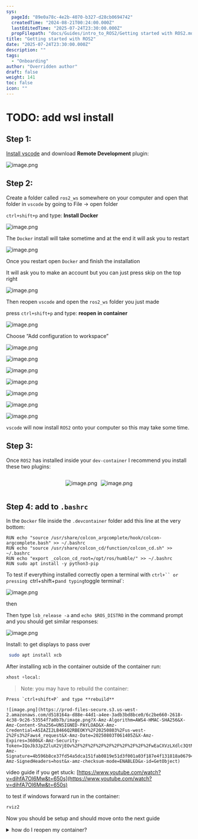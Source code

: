```yaml
---
sys:
  pageId: "89e0a78c-4e2b-4070-b327-d28cb0694742"
  createdTime: "2024-08-21T00:24:00.000Z"
  lastEditedTime: "2025-07-24T23:30:00.000Z"
  propFilepath: "docs/Guides/intro_to_ROS2/Getting started with ROS2.md"
title: "Getting started with ROS2"
date: "2025-07-24T23:30:00.000Z"
description: ""
tags:
  - "Onboarding"
author: "Overridden author"
draft: false
weight: 141
toc: false
icon: ""
---
```


# TODO: add wsl install

## Step 1:

[Install vscode](https://code.visualstudio.com/download) and download **Remote Development** plugin:

![image.png](https://prod-files-secure.s3.us-west-2.amazonaws.com/d518164a-d88e-44d1-a4ee-3adb3bd8bce0/efb52993-1881-4a40-b95e-6f020334f022/image.png?X-Amz-Algorithm=AWS4-HMAC-SHA256&X-Amz-Content-Sha256=UNSIGNED-PAYLOAD&X-Amz-Credential=ASIAZI2LB466TEVMEOB3%2F20250803%2Fus-west-2%2Fs3%2Faws4_request&X-Amz-Date=20250803T061345Z&X-Amz-Expires=3600&X-Amz-Security-Token=IQoJb3JpZ2luX2VjEOv%2F%2F%2F%2F%2F%2F%2F%2F%2F%2FwEaCXVzLXdlc3QtMiJGMEQCIDZBBJS3NeJl1F2xek1PVGnZOzgGixQp%2BNa0rbg8Ho1NAiBuJ8%2FxHyB4P3hLOng4YoAJsNEIcAuXQRadSlaE514jRSr%2FAwgkEAAaDDYzNzQyMzE4MzgwNSIM%2Fni7I8I2U8rGHhbqKtwDz7N8B5vHTQhG5AyKKxNCM2PwMLT25BR2ih%2FoJOgm6WPHRCDYOmnDiuF5Zfv%2BvVIwFi%2FbPtwhBYl%2F%2F1rPR%2F3VR5Zsvd4wOswcPXPbcm1LJF4TZA9WcbmIqBS7sQ%2Bf%2BMKLl1ALhPMvMQF8ZAHTtRKyKly8EyKoapm%2FmCuKPonOUpmSGxQ0KoBJjr01XKbhXou8HjqT13bzWr%2B4lvvHIII4Zr2bLD3gHXXa1cejLtgctgLJX%2FCNJeUdjaem44XQE9i0ABIWvpNyW%2BrqBoR%2BBvFlQ0S0xaFpYJhjYwRabLxGQ94wJgz%2FisRJ2SdDRQtJHr60CPmo2byuwbO0TTEISm4NAkolZxTMiCcIXl9gFakBSDf7nqjwI7t1VwAaXODWNmecTlsMFJ%2FlDg7jKfVdw9uv0ufUDx%2BkkXikr8XB%2BR2%2BRiBRzd3sLMkaUZIPWJwMcqD3Xi5QUR9ZahIS1My6LbEpm13nBZRi703PZB%2BjeONUrp1YjuO42djUx6L5bDsqqVryHIq15XtqZ98HISCU3gYmpWSe7a2fiUJ8dVWtGu0u5bZjKp2kr0R2Xn%2BvMOqkxegy1MypTLHKBZBHCvJGNS8CqUjmyxVFq0wdUtDt2WOb%2FRBzhoEGSaZPUqJQOYwwp6O7xAY6pgHkmf26EOLrV3gzAK7jw0vgp9WrlfL5X1bAP338o2xLEJXbdpjrPhZ0cIR5AmLyhiYMp014xMi1P%2FMz4e9I6er7sFSLAUMN8Jt9OeyuTvqcSOpgfQ4uWQ4SLTMmtwlAhvpG0j9lXNrreHWO1%2B9CMrjfvY0rjtAgiaATHZ5jdVjVc8Z3qRhbozLHzKCC%2FyYsBVZlp7Pvk%2BNWhWPRcjC%2F%2BO7kZ41vIzEa&X-Amz-Signature=af26f2248bcd75adffd0bece7a43591e38586342cca715244593a8dd9cdd2c83&X-Amz-SignedHeaders=host&x-amz-checksum-mode=ENABLED&x-id=GetObject)

## Step 2:

Create a folder called `ros2_ws` somewhere on your computer and open that folder in `vscode` by going to File → open folder 

`ctrl+shift+p` and type: **Install Docker**

![image.png](https://prod-files-secure.s3.us-west-2.amazonaws.com/d518164a-d88e-44d1-a4ee-3adb3bd8bce0/2269dc0e-1cd5-47ff-bceb-c04ad9b2eab0/image.png?X-Amz-Algorithm=AWS4-HMAC-SHA256&X-Amz-Content-Sha256=UNSIGNED-PAYLOAD&X-Amz-Credential=ASIAZI2LB466TEVMEOB3%2F20250803%2Fus-west-2%2Fs3%2Faws4_request&X-Amz-Date=20250803T061345Z&X-Amz-Expires=3600&X-Amz-Security-Token=IQoJb3JpZ2luX2VjEOv%2F%2F%2F%2F%2F%2F%2F%2F%2F%2FwEaCXVzLXdlc3QtMiJGMEQCIDZBBJS3NeJl1F2xek1PVGnZOzgGixQp%2BNa0rbg8Ho1NAiBuJ8%2FxHyB4P3hLOng4YoAJsNEIcAuXQRadSlaE514jRSr%2FAwgkEAAaDDYzNzQyMzE4MzgwNSIM%2Fni7I8I2U8rGHhbqKtwDz7N8B5vHTQhG5AyKKxNCM2PwMLT25BR2ih%2FoJOgm6WPHRCDYOmnDiuF5Zfv%2BvVIwFi%2FbPtwhBYl%2F%2F1rPR%2F3VR5Zsvd4wOswcPXPbcm1LJF4TZA9WcbmIqBS7sQ%2Bf%2BMKLl1ALhPMvMQF8ZAHTtRKyKly8EyKoapm%2FmCuKPonOUpmSGxQ0KoBJjr01XKbhXou8HjqT13bzWr%2B4lvvHIII4Zr2bLD3gHXXa1cejLtgctgLJX%2FCNJeUdjaem44XQE9i0ABIWvpNyW%2BrqBoR%2BBvFlQ0S0xaFpYJhjYwRabLxGQ94wJgz%2FisRJ2SdDRQtJHr60CPmo2byuwbO0TTEISm4NAkolZxTMiCcIXl9gFakBSDf7nqjwI7t1VwAaXODWNmecTlsMFJ%2FlDg7jKfVdw9uv0ufUDx%2BkkXikr8XB%2BR2%2BRiBRzd3sLMkaUZIPWJwMcqD3Xi5QUR9ZahIS1My6LbEpm13nBZRi703PZB%2BjeONUrp1YjuO42djUx6L5bDsqqVryHIq15XtqZ98HISCU3gYmpWSe7a2fiUJ8dVWtGu0u5bZjKp2kr0R2Xn%2BvMOqkxegy1MypTLHKBZBHCvJGNS8CqUjmyxVFq0wdUtDt2WOb%2FRBzhoEGSaZPUqJQOYwwp6O7xAY6pgHkmf26EOLrV3gzAK7jw0vgp9WrlfL5X1bAP338o2xLEJXbdpjrPhZ0cIR5AmLyhiYMp014xMi1P%2FMz4e9I6er7sFSLAUMN8Jt9OeyuTvqcSOpgfQ4uWQ4SLTMmtwlAhvpG0j9lXNrreHWO1%2B9CMrjfvY0rjtAgiaATHZ5jdVjVc8Z3qRhbozLHzKCC%2FyYsBVZlp7Pvk%2BNWhWPRcjC%2F%2BO7kZ41vIzEa&X-Amz-Signature=8f81345c1cc7e7b6e6755b4bb5e18d8d0501aed6eb470431cfd16168929ab39d&X-Amz-SignedHeaders=host&x-amz-checksum-mode=ENABLED&x-id=GetObject)

The `Docker` install will take sometime and at the end it will ask you to restart

![image.png](https://prod-files-secure.s3.us-west-2.amazonaws.com/d518164a-d88e-44d1-a4ee-3adb3bd8bce0/ed233f78-be33-4b1f-b89c-9c346c0e961e/image.png?X-Amz-Algorithm=AWS4-HMAC-SHA256&X-Amz-Content-Sha256=UNSIGNED-PAYLOAD&X-Amz-Credential=ASIAZI2LB466TEVMEOB3%2F20250803%2Fus-west-2%2Fs3%2Faws4_request&X-Amz-Date=20250803T061345Z&X-Amz-Expires=3600&X-Amz-Security-Token=IQoJb3JpZ2luX2VjEOv%2F%2F%2F%2F%2F%2F%2F%2F%2F%2FwEaCXVzLXdlc3QtMiJGMEQCIDZBBJS3NeJl1F2xek1PVGnZOzgGixQp%2BNa0rbg8Ho1NAiBuJ8%2FxHyB4P3hLOng4YoAJsNEIcAuXQRadSlaE514jRSr%2FAwgkEAAaDDYzNzQyMzE4MzgwNSIM%2Fni7I8I2U8rGHhbqKtwDz7N8B5vHTQhG5AyKKxNCM2PwMLT25BR2ih%2FoJOgm6WPHRCDYOmnDiuF5Zfv%2BvVIwFi%2FbPtwhBYl%2F%2F1rPR%2F3VR5Zsvd4wOswcPXPbcm1LJF4TZA9WcbmIqBS7sQ%2Bf%2BMKLl1ALhPMvMQF8ZAHTtRKyKly8EyKoapm%2FmCuKPonOUpmSGxQ0KoBJjr01XKbhXou8HjqT13bzWr%2B4lvvHIII4Zr2bLD3gHXXa1cejLtgctgLJX%2FCNJeUdjaem44XQE9i0ABIWvpNyW%2BrqBoR%2BBvFlQ0S0xaFpYJhjYwRabLxGQ94wJgz%2FisRJ2SdDRQtJHr60CPmo2byuwbO0TTEISm4NAkolZxTMiCcIXl9gFakBSDf7nqjwI7t1VwAaXODWNmecTlsMFJ%2FlDg7jKfVdw9uv0ufUDx%2BkkXikr8XB%2BR2%2BRiBRzd3sLMkaUZIPWJwMcqD3Xi5QUR9ZahIS1My6LbEpm13nBZRi703PZB%2BjeONUrp1YjuO42djUx6L5bDsqqVryHIq15XtqZ98HISCU3gYmpWSe7a2fiUJ8dVWtGu0u5bZjKp2kr0R2Xn%2BvMOqkxegy1MypTLHKBZBHCvJGNS8CqUjmyxVFq0wdUtDt2WOb%2FRBzhoEGSaZPUqJQOYwwp6O7xAY6pgHkmf26EOLrV3gzAK7jw0vgp9WrlfL5X1bAP338o2xLEJXbdpjrPhZ0cIR5AmLyhiYMp014xMi1P%2FMz4e9I6er7sFSLAUMN8Jt9OeyuTvqcSOpgfQ4uWQ4SLTMmtwlAhvpG0j9lXNrreHWO1%2B9CMrjfvY0rjtAgiaATHZ5jdVjVc8Z3qRhbozLHzKCC%2FyYsBVZlp7Pvk%2BNWhWPRcjC%2F%2BO7kZ41vIzEa&X-Amz-Signature=f5042b7d1586e647cb15f3c7f08471fd68e43e7dd37466e742d4c7dcecff1988&X-Amz-SignedHeaders=host&x-amz-checksum-mode=ENABLED&x-id=GetObject)

Once you restart open `Docker` and finish the installation

It will ask you to make an account but you can just press skip on the top right

![image.png](https://prod-files-secure.s3.us-west-2.amazonaws.com/d518164a-d88e-44d1-a4ee-3adb3bd8bce0/21010ad9-1659-4fd9-9f59-9932a09b2a3d/image.png?X-Amz-Algorithm=AWS4-HMAC-SHA256&X-Amz-Content-Sha256=UNSIGNED-PAYLOAD&X-Amz-Credential=ASIAZI2LB466TEVMEOB3%2F20250803%2Fus-west-2%2Fs3%2Faws4_request&X-Amz-Date=20250803T061345Z&X-Amz-Expires=3600&X-Amz-Security-Token=IQoJb3JpZ2luX2VjEOv%2F%2F%2F%2F%2F%2F%2F%2F%2F%2FwEaCXVzLXdlc3QtMiJGMEQCIDZBBJS3NeJl1F2xek1PVGnZOzgGixQp%2BNa0rbg8Ho1NAiBuJ8%2FxHyB4P3hLOng4YoAJsNEIcAuXQRadSlaE514jRSr%2FAwgkEAAaDDYzNzQyMzE4MzgwNSIM%2Fni7I8I2U8rGHhbqKtwDz7N8B5vHTQhG5AyKKxNCM2PwMLT25BR2ih%2FoJOgm6WPHRCDYOmnDiuF5Zfv%2BvVIwFi%2FbPtwhBYl%2F%2F1rPR%2F3VR5Zsvd4wOswcPXPbcm1LJF4TZA9WcbmIqBS7sQ%2Bf%2BMKLl1ALhPMvMQF8ZAHTtRKyKly8EyKoapm%2FmCuKPonOUpmSGxQ0KoBJjr01XKbhXou8HjqT13bzWr%2B4lvvHIII4Zr2bLD3gHXXa1cejLtgctgLJX%2FCNJeUdjaem44XQE9i0ABIWvpNyW%2BrqBoR%2BBvFlQ0S0xaFpYJhjYwRabLxGQ94wJgz%2FisRJ2SdDRQtJHr60CPmo2byuwbO0TTEISm4NAkolZxTMiCcIXl9gFakBSDf7nqjwI7t1VwAaXODWNmecTlsMFJ%2FlDg7jKfVdw9uv0ufUDx%2BkkXikr8XB%2BR2%2BRiBRzd3sLMkaUZIPWJwMcqD3Xi5QUR9ZahIS1My6LbEpm13nBZRi703PZB%2BjeONUrp1YjuO42djUx6L5bDsqqVryHIq15XtqZ98HISCU3gYmpWSe7a2fiUJ8dVWtGu0u5bZjKp2kr0R2Xn%2BvMOqkxegy1MypTLHKBZBHCvJGNS8CqUjmyxVFq0wdUtDt2WOb%2FRBzhoEGSaZPUqJQOYwwp6O7xAY6pgHkmf26EOLrV3gzAK7jw0vgp9WrlfL5X1bAP338o2xLEJXbdpjrPhZ0cIR5AmLyhiYMp014xMi1P%2FMz4e9I6er7sFSLAUMN8Jt9OeyuTvqcSOpgfQ4uWQ4SLTMmtwlAhvpG0j9lXNrreHWO1%2B9CMrjfvY0rjtAgiaATHZ5jdVjVc8Z3qRhbozLHzKCC%2FyYsBVZlp7Pvk%2BNWhWPRcjC%2F%2BO7kZ41vIzEa&X-Amz-Signature=e245948ed73db843350ab4ab1a2701d205e6671947081f4c21ddc0b5c3f6426c&X-Amz-SignedHeaders=host&x-amz-checksum-mode=ENABLED&x-id=GetObject)

Then reopen `vscode` and open the `ros2_ws` folder you just made

press `ctrl+shift+p` and type: **reopen in container**

![image.png](https://prod-files-secure.s3.us-west-2.amazonaws.com/d518164a-d88e-44d1-a4ee-3adb3bd8bce0/4e93b8c2-41ad-488c-8095-c74205196118/image.png?X-Amz-Algorithm=AWS4-HMAC-SHA256&X-Amz-Content-Sha256=UNSIGNED-PAYLOAD&X-Amz-Credential=ASIAZI2LB466TEVMEOB3%2F20250803%2Fus-west-2%2Fs3%2Faws4_request&X-Amz-Date=20250803T061345Z&X-Amz-Expires=3600&X-Amz-Security-Token=IQoJb3JpZ2luX2VjEOv%2F%2F%2F%2F%2F%2F%2F%2F%2F%2FwEaCXVzLXdlc3QtMiJGMEQCIDZBBJS3NeJl1F2xek1PVGnZOzgGixQp%2BNa0rbg8Ho1NAiBuJ8%2FxHyB4P3hLOng4YoAJsNEIcAuXQRadSlaE514jRSr%2FAwgkEAAaDDYzNzQyMzE4MzgwNSIM%2Fni7I8I2U8rGHhbqKtwDz7N8B5vHTQhG5AyKKxNCM2PwMLT25BR2ih%2FoJOgm6WPHRCDYOmnDiuF5Zfv%2BvVIwFi%2FbPtwhBYl%2F%2F1rPR%2F3VR5Zsvd4wOswcPXPbcm1LJF4TZA9WcbmIqBS7sQ%2Bf%2BMKLl1ALhPMvMQF8ZAHTtRKyKly8EyKoapm%2FmCuKPonOUpmSGxQ0KoBJjr01XKbhXou8HjqT13bzWr%2B4lvvHIII4Zr2bLD3gHXXa1cejLtgctgLJX%2FCNJeUdjaem44XQE9i0ABIWvpNyW%2BrqBoR%2BBvFlQ0S0xaFpYJhjYwRabLxGQ94wJgz%2FisRJ2SdDRQtJHr60CPmo2byuwbO0TTEISm4NAkolZxTMiCcIXl9gFakBSDf7nqjwI7t1VwAaXODWNmecTlsMFJ%2FlDg7jKfVdw9uv0ufUDx%2BkkXikr8XB%2BR2%2BRiBRzd3sLMkaUZIPWJwMcqD3Xi5QUR9ZahIS1My6LbEpm13nBZRi703PZB%2BjeONUrp1YjuO42djUx6L5bDsqqVryHIq15XtqZ98HISCU3gYmpWSe7a2fiUJ8dVWtGu0u5bZjKp2kr0R2Xn%2BvMOqkxegy1MypTLHKBZBHCvJGNS8CqUjmyxVFq0wdUtDt2WOb%2FRBzhoEGSaZPUqJQOYwwp6O7xAY6pgHkmf26EOLrV3gzAK7jw0vgp9WrlfL5X1bAP338o2xLEJXbdpjrPhZ0cIR5AmLyhiYMp014xMi1P%2FMz4e9I6er7sFSLAUMN8Jt9OeyuTvqcSOpgfQ4uWQ4SLTMmtwlAhvpG0j9lXNrreHWO1%2B9CMrjfvY0rjtAgiaATHZ5jdVjVc8Z3qRhbozLHzKCC%2FyYsBVZlp7Pvk%2BNWhWPRcjC%2F%2BO7kZ41vIzEa&X-Amz-Signature=51a1e4859055b85e282c6cff3feccbaba4c22eaae7236796e9be8e3f21d68f70&X-Amz-SignedHeaders=host&x-amz-checksum-mode=ENABLED&x-id=GetObject)

Choose “Add configuration to workspace”

![image.png](https://prod-files-secure.s3.us-west-2.amazonaws.com/d518164a-d88e-44d1-a4ee-3adb3bd8bce0/9560b282-5060-4989-ba37-97e7b2c22476/image.png?X-Amz-Algorithm=AWS4-HMAC-SHA256&X-Amz-Content-Sha256=UNSIGNED-PAYLOAD&X-Amz-Credential=ASIAZI2LB466TEVMEOB3%2F20250803%2Fus-west-2%2Fs3%2Faws4_request&X-Amz-Date=20250803T061345Z&X-Amz-Expires=3600&X-Amz-Security-Token=IQoJb3JpZ2luX2VjEOv%2F%2F%2F%2F%2F%2F%2F%2F%2F%2FwEaCXVzLXdlc3QtMiJGMEQCIDZBBJS3NeJl1F2xek1PVGnZOzgGixQp%2BNa0rbg8Ho1NAiBuJ8%2FxHyB4P3hLOng4YoAJsNEIcAuXQRadSlaE514jRSr%2FAwgkEAAaDDYzNzQyMzE4MzgwNSIM%2Fni7I8I2U8rGHhbqKtwDz7N8B5vHTQhG5AyKKxNCM2PwMLT25BR2ih%2FoJOgm6WPHRCDYOmnDiuF5Zfv%2BvVIwFi%2FbPtwhBYl%2F%2F1rPR%2F3VR5Zsvd4wOswcPXPbcm1LJF4TZA9WcbmIqBS7sQ%2Bf%2BMKLl1ALhPMvMQF8ZAHTtRKyKly8EyKoapm%2FmCuKPonOUpmSGxQ0KoBJjr01XKbhXou8HjqT13bzWr%2B4lvvHIII4Zr2bLD3gHXXa1cejLtgctgLJX%2FCNJeUdjaem44XQE9i0ABIWvpNyW%2BrqBoR%2BBvFlQ0S0xaFpYJhjYwRabLxGQ94wJgz%2FisRJ2SdDRQtJHr60CPmo2byuwbO0TTEISm4NAkolZxTMiCcIXl9gFakBSDf7nqjwI7t1VwAaXODWNmecTlsMFJ%2FlDg7jKfVdw9uv0ufUDx%2BkkXikr8XB%2BR2%2BRiBRzd3sLMkaUZIPWJwMcqD3Xi5QUR9ZahIS1My6LbEpm13nBZRi703PZB%2BjeONUrp1YjuO42djUx6L5bDsqqVryHIq15XtqZ98HISCU3gYmpWSe7a2fiUJ8dVWtGu0u5bZjKp2kr0R2Xn%2BvMOqkxegy1MypTLHKBZBHCvJGNS8CqUjmyxVFq0wdUtDt2WOb%2FRBzhoEGSaZPUqJQOYwwp6O7xAY6pgHkmf26EOLrV3gzAK7jw0vgp9WrlfL5X1bAP338o2xLEJXbdpjrPhZ0cIR5AmLyhiYMp014xMi1P%2FMz4e9I6er7sFSLAUMN8Jt9OeyuTvqcSOpgfQ4uWQ4SLTMmtwlAhvpG0j9lXNrreHWO1%2B9CMrjfvY0rjtAgiaATHZ5jdVjVc8Z3qRhbozLHzKCC%2FyYsBVZlp7Pvk%2BNWhWPRcjC%2F%2BO7kZ41vIzEa&X-Amz-Signature=0087d0103e2971eb503a332c59ecb587c07167a497441068e5b81e2846cc988c&X-Amz-SignedHeaders=host&x-amz-checksum-mode=ENABLED&x-id=GetObject)

![image.png](https://prod-files-secure.s3.us-west-2.amazonaws.com/d518164a-d88e-44d1-a4ee-3adb3bd8bce0/2ee63f81-886b-48e8-a553-dc6e5eac99e4/image.png?X-Amz-Algorithm=AWS4-HMAC-SHA256&X-Amz-Content-Sha256=UNSIGNED-PAYLOAD&X-Amz-Credential=ASIAZI2LB466TEVMEOB3%2F20250803%2Fus-west-2%2Fs3%2Faws4_request&X-Amz-Date=20250803T061345Z&X-Amz-Expires=3600&X-Amz-Security-Token=IQoJb3JpZ2luX2VjEOv%2F%2F%2F%2F%2F%2F%2F%2F%2F%2FwEaCXVzLXdlc3QtMiJGMEQCIDZBBJS3NeJl1F2xek1PVGnZOzgGixQp%2BNa0rbg8Ho1NAiBuJ8%2FxHyB4P3hLOng4YoAJsNEIcAuXQRadSlaE514jRSr%2FAwgkEAAaDDYzNzQyMzE4MzgwNSIM%2Fni7I8I2U8rGHhbqKtwDz7N8B5vHTQhG5AyKKxNCM2PwMLT25BR2ih%2FoJOgm6WPHRCDYOmnDiuF5Zfv%2BvVIwFi%2FbPtwhBYl%2F%2F1rPR%2F3VR5Zsvd4wOswcPXPbcm1LJF4TZA9WcbmIqBS7sQ%2Bf%2BMKLl1ALhPMvMQF8ZAHTtRKyKly8EyKoapm%2FmCuKPonOUpmSGxQ0KoBJjr01XKbhXou8HjqT13bzWr%2B4lvvHIII4Zr2bLD3gHXXa1cejLtgctgLJX%2FCNJeUdjaem44XQE9i0ABIWvpNyW%2BrqBoR%2BBvFlQ0S0xaFpYJhjYwRabLxGQ94wJgz%2FisRJ2SdDRQtJHr60CPmo2byuwbO0TTEISm4NAkolZxTMiCcIXl9gFakBSDf7nqjwI7t1VwAaXODWNmecTlsMFJ%2FlDg7jKfVdw9uv0ufUDx%2BkkXikr8XB%2BR2%2BRiBRzd3sLMkaUZIPWJwMcqD3Xi5QUR9ZahIS1My6LbEpm13nBZRi703PZB%2BjeONUrp1YjuO42djUx6L5bDsqqVryHIq15XtqZ98HISCU3gYmpWSe7a2fiUJ8dVWtGu0u5bZjKp2kr0R2Xn%2BvMOqkxegy1MypTLHKBZBHCvJGNS8CqUjmyxVFq0wdUtDt2WOb%2FRBzhoEGSaZPUqJQOYwwp6O7xAY6pgHkmf26EOLrV3gzAK7jw0vgp9WrlfL5X1bAP338o2xLEJXbdpjrPhZ0cIR5AmLyhiYMp014xMi1P%2FMz4e9I6er7sFSLAUMN8Jt9OeyuTvqcSOpgfQ4uWQ4SLTMmtwlAhvpG0j9lXNrreHWO1%2B9CMrjfvY0rjtAgiaATHZ5jdVjVc8Z3qRhbozLHzKCC%2FyYsBVZlp7Pvk%2BNWhWPRcjC%2F%2BO7kZ41vIzEa&X-Amz-Signature=131d3f0b17ab33ed2542ede125b1121b342990f7b5768a4498cbcde3b63c5b59&X-Amz-SignedHeaders=host&x-amz-checksum-mode=ENABLED&x-id=GetObject)

![image.png](https://prod-files-secure.s3.us-west-2.amazonaws.com/d518164a-d88e-44d1-a4ee-3adb3bd8bce0/e0fd626c-c8b6-4b2c-95d1-fa4c26514504/image.png?X-Amz-Algorithm=AWS4-HMAC-SHA256&X-Amz-Content-Sha256=UNSIGNED-PAYLOAD&X-Amz-Credential=ASIAZI2LB466TEVMEOB3%2F20250803%2Fus-west-2%2Fs3%2Faws4_request&X-Amz-Date=20250803T061345Z&X-Amz-Expires=3600&X-Amz-Security-Token=IQoJb3JpZ2luX2VjEOv%2F%2F%2F%2F%2F%2F%2F%2F%2F%2FwEaCXVzLXdlc3QtMiJGMEQCIDZBBJS3NeJl1F2xek1PVGnZOzgGixQp%2BNa0rbg8Ho1NAiBuJ8%2FxHyB4P3hLOng4YoAJsNEIcAuXQRadSlaE514jRSr%2FAwgkEAAaDDYzNzQyMzE4MzgwNSIM%2Fni7I8I2U8rGHhbqKtwDz7N8B5vHTQhG5AyKKxNCM2PwMLT25BR2ih%2FoJOgm6WPHRCDYOmnDiuF5Zfv%2BvVIwFi%2FbPtwhBYl%2F%2F1rPR%2F3VR5Zsvd4wOswcPXPbcm1LJF4TZA9WcbmIqBS7sQ%2Bf%2BMKLl1ALhPMvMQF8ZAHTtRKyKly8EyKoapm%2FmCuKPonOUpmSGxQ0KoBJjr01XKbhXou8HjqT13bzWr%2B4lvvHIII4Zr2bLD3gHXXa1cejLtgctgLJX%2FCNJeUdjaem44XQE9i0ABIWvpNyW%2BrqBoR%2BBvFlQ0S0xaFpYJhjYwRabLxGQ94wJgz%2FisRJ2SdDRQtJHr60CPmo2byuwbO0TTEISm4NAkolZxTMiCcIXl9gFakBSDf7nqjwI7t1VwAaXODWNmecTlsMFJ%2FlDg7jKfVdw9uv0ufUDx%2BkkXikr8XB%2BR2%2BRiBRzd3sLMkaUZIPWJwMcqD3Xi5QUR9ZahIS1My6LbEpm13nBZRi703PZB%2BjeONUrp1YjuO42djUx6L5bDsqqVryHIq15XtqZ98HISCU3gYmpWSe7a2fiUJ8dVWtGu0u5bZjKp2kr0R2Xn%2BvMOqkxegy1MypTLHKBZBHCvJGNS8CqUjmyxVFq0wdUtDt2WOb%2FRBzhoEGSaZPUqJQOYwwp6O7xAY6pgHkmf26EOLrV3gzAK7jw0vgp9WrlfL5X1bAP338o2xLEJXbdpjrPhZ0cIR5AmLyhiYMp014xMi1P%2FMz4e9I6er7sFSLAUMN8Jt9OeyuTvqcSOpgfQ4uWQ4SLTMmtwlAhvpG0j9lXNrreHWO1%2B9CMrjfvY0rjtAgiaATHZ5jdVjVc8Z3qRhbozLHzKCC%2FyYsBVZlp7Pvk%2BNWhWPRcjC%2F%2BO7kZ41vIzEa&X-Amz-Signature=abdc479728f4a32aa9b8d11b842bd83f12b60241fcea35793e7f9ec9a0d98b89&X-Amz-SignedHeaders=host&x-amz-checksum-mode=ENABLED&x-id=GetObject)

![image.png](https://prod-files-secure.s3.us-west-2.amazonaws.com/d518164a-d88e-44d1-a4ee-3adb3bd8bce0/a2e13f50-d2ab-4719-a4c2-7ced634bfc9d/image.png?X-Amz-Algorithm=AWS4-HMAC-SHA256&X-Amz-Content-Sha256=UNSIGNED-PAYLOAD&X-Amz-Credential=ASIAZI2LB466TEVMEOB3%2F20250803%2Fus-west-2%2Fs3%2Faws4_request&X-Amz-Date=20250803T061345Z&X-Amz-Expires=3600&X-Amz-Security-Token=IQoJb3JpZ2luX2VjEOv%2F%2F%2F%2F%2F%2F%2F%2F%2F%2FwEaCXVzLXdlc3QtMiJGMEQCIDZBBJS3NeJl1F2xek1PVGnZOzgGixQp%2BNa0rbg8Ho1NAiBuJ8%2FxHyB4P3hLOng4YoAJsNEIcAuXQRadSlaE514jRSr%2FAwgkEAAaDDYzNzQyMzE4MzgwNSIM%2Fni7I8I2U8rGHhbqKtwDz7N8B5vHTQhG5AyKKxNCM2PwMLT25BR2ih%2FoJOgm6WPHRCDYOmnDiuF5Zfv%2BvVIwFi%2FbPtwhBYl%2F%2F1rPR%2F3VR5Zsvd4wOswcPXPbcm1LJF4TZA9WcbmIqBS7sQ%2Bf%2BMKLl1ALhPMvMQF8ZAHTtRKyKly8EyKoapm%2FmCuKPonOUpmSGxQ0KoBJjr01XKbhXou8HjqT13bzWr%2B4lvvHIII4Zr2bLD3gHXXa1cejLtgctgLJX%2FCNJeUdjaem44XQE9i0ABIWvpNyW%2BrqBoR%2BBvFlQ0S0xaFpYJhjYwRabLxGQ94wJgz%2FisRJ2SdDRQtJHr60CPmo2byuwbO0TTEISm4NAkolZxTMiCcIXl9gFakBSDf7nqjwI7t1VwAaXODWNmecTlsMFJ%2FlDg7jKfVdw9uv0ufUDx%2BkkXikr8XB%2BR2%2BRiBRzd3sLMkaUZIPWJwMcqD3Xi5QUR9ZahIS1My6LbEpm13nBZRi703PZB%2BjeONUrp1YjuO42djUx6L5bDsqqVryHIq15XtqZ98HISCU3gYmpWSe7a2fiUJ8dVWtGu0u5bZjKp2kr0R2Xn%2BvMOqkxegy1MypTLHKBZBHCvJGNS8CqUjmyxVFq0wdUtDt2WOb%2FRBzhoEGSaZPUqJQOYwwp6O7xAY6pgHkmf26EOLrV3gzAK7jw0vgp9WrlfL5X1bAP338o2xLEJXbdpjrPhZ0cIR5AmLyhiYMp014xMi1P%2FMz4e9I6er7sFSLAUMN8Jt9OeyuTvqcSOpgfQ4uWQ4SLTMmtwlAhvpG0j9lXNrreHWO1%2B9CMrjfvY0rjtAgiaATHZ5jdVjVc8Z3qRhbozLHzKCC%2FyYsBVZlp7Pvk%2BNWhWPRcjC%2F%2BO7kZ41vIzEa&X-Amz-Signature=9df055e5aaaf25b507d30ee42e76441055f78373a2a2ed7a456a9c80c48836fd&X-Amz-SignedHeaders=host&x-amz-checksum-mode=ENABLED&x-id=GetObject)

![image.png](https://prod-files-secure.s3.us-west-2.amazonaws.com/d518164a-d88e-44d1-a4ee-3adb3bd8bce0/6cc478ad-aaba-4bf7-9fcc-403277ab896c/image.png?X-Amz-Algorithm=AWS4-HMAC-SHA256&X-Amz-Content-Sha256=UNSIGNED-PAYLOAD&X-Amz-Credential=ASIAZI2LB466TEVMEOB3%2F20250803%2Fus-west-2%2Fs3%2Faws4_request&X-Amz-Date=20250803T061345Z&X-Amz-Expires=3600&X-Amz-Security-Token=IQoJb3JpZ2luX2VjEOv%2F%2F%2F%2F%2F%2F%2F%2F%2F%2FwEaCXVzLXdlc3QtMiJGMEQCIDZBBJS3NeJl1F2xek1PVGnZOzgGixQp%2BNa0rbg8Ho1NAiBuJ8%2FxHyB4P3hLOng4YoAJsNEIcAuXQRadSlaE514jRSr%2FAwgkEAAaDDYzNzQyMzE4MzgwNSIM%2Fni7I8I2U8rGHhbqKtwDz7N8B5vHTQhG5AyKKxNCM2PwMLT25BR2ih%2FoJOgm6WPHRCDYOmnDiuF5Zfv%2BvVIwFi%2FbPtwhBYl%2F%2F1rPR%2F3VR5Zsvd4wOswcPXPbcm1LJF4TZA9WcbmIqBS7sQ%2Bf%2BMKLl1ALhPMvMQF8ZAHTtRKyKly8EyKoapm%2FmCuKPonOUpmSGxQ0KoBJjr01XKbhXou8HjqT13bzWr%2B4lvvHIII4Zr2bLD3gHXXa1cejLtgctgLJX%2FCNJeUdjaem44XQE9i0ABIWvpNyW%2BrqBoR%2BBvFlQ0S0xaFpYJhjYwRabLxGQ94wJgz%2FisRJ2SdDRQtJHr60CPmo2byuwbO0TTEISm4NAkolZxTMiCcIXl9gFakBSDf7nqjwI7t1VwAaXODWNmecTlsMFJ%2FlDg7jKfVdw9uv0ufUDx%2BkkXikr8XB%2BR2%2BRiBRzd3sLMkaUZIPWJwMcqD3Xi5QUR9ZahIS1My6LbEpm13nBZRi703PZB%2BjeONUrp1YjuO42djUx6L5bDsqqVryHIq15XtqZ98HISCU3gYmpWSe7a2fiUJ8dVWtGu0u5bZjKp2kr0R2Xn%2BvMOqkxegy1MypTLHKBZBHCvJGNS8CqUjmyxVFq0wdUtDt2WOb%2FRBzhoEGSaZPUqJQOYwwp6O7xAY6pgHkmf26EOLrV3gzAK7jw0vgp9WrlfL5X1bAP338o2xLEJXbdpjrPhZ0cIR5AmLyhiYMp014xMi1P%2FMz4e9I6er7sFSLAUMN8Jt9OeyuTvqcSOpgfQ4uWQ4SLTMmtwlAhvpG0j9lXNrreHWO1%2B9CMrjfvY0rjtAgiaATHZ5jdVjVc8Z3qRhbozLHzKCC%2FyYsBVZlp7Pvk%2BNWhWPRcjC%2F%2BO7kZ41vIzEa&X-Amz-Signature=3b28bb5e73fb7ef835dd837bf083bac1af0e30bf3f76fc60e12b5bca943768e8&X-Amz-SignedHeaders=host&x-amz-checksum-mode=ENABLED&x-id=GetObject)

![image.png](https://prod-files-secure.s3.us-west-2.amazonaws.com/d518164a-d88e-44d1-a4ee-3adb3bd8bce0/53255b28-f75e-430f-b9e3-c0ac8577e42b/image.png?X-Amz-Algorithm=AWS4-HMAC-SHA256&X-Amz-Content-Sha256=UNSIGNED-PAYLOAD&X-Amz-Credential=ASIAZI2LB466TEVMEOB3%2F20250803%2Fus-west-2%2Fs3%2Faws4_request&X-Amz-Date=20250803T061345Z&X-Amz-Expires=3600&X-Amz-Security-Token=IQoJb3JpZ2luX2VjEOv%2F%2F%2F%2F%2F%2F%2F%2F%2F%2FwEaCXVzLXdlc3QtMiJGMEQCIDZBBJS3NeJl1F2xek1PVGnZOzgGixQp%2BNa0rbg8Ho1NAiBuJ8%2FxHyB4P3hLOng4YoAJsNEIcAuXQRadSlaE514jRSr%2FAwgkEAAaDDYzNzQyMzE4MzgwNSIM%2Fni7I8I2U8rGHhbqKtwDz7N8B5vHTQhG5AyKKxNCM2PwMLT25BR2ih%2FoJOgm6WPHRCDYOmnDiuF5Zfv%2BvVIwFi%2FbPtwhBYl%2F%2F1rPR%2F3VR5Zsvd4wOswcPXPbcm1LJF4TZA9WcbmIqBS7sQ%2Bf%2BMKLl1ALhPMvMQF8ZAHTtRKyKly8EyKoapm%2FmCuKPonOUpmSGxQ0KoBJjr01XKbhXou8HjqT13bzWr%2B4lvvHIII4Zr2bLD3gHXXa1cejLtgctgLJX%2FCNJeUdjaem44XQE9i0ABIWvpNyW%2BrqBoR%2BBvFlQ0S0xaFpYJhjYwRabLxGQ94wJgz%2FisRJ2SdDRQtJHr60CPmo2byuwbO0TTEISm4NAkolZxTMiCcIXl9gFakBSDf7nqjwI7t1VwAaXODWNmecTlsMFJ%2FlDg7jKfVdw9uv0ufUDx%2BkkXikr8XB%2BR2%2BRiBRzd3sLMkaUZIPWJwMcqD3Xi5QUR9ZahIS1My6LbEpm13nBZRi703PZB%2BjeONUrp1YjuO42djUx6L5bDsqqVryHIq15XtqZ98HISCU3gYmpWSe7a2fiUJ8dVWtGu0u5bZjKp2kr0R2Xn%2BvMOqkxegy1MypTLHKBZBHCvJGNS8CqUjmyxVFq0wdUtDt2WOb%2FRBzhoEGSaZPUqJQOYwwp6O7xAY6pgHkmf26EOLrV3gzAK7jw0vgp9WrlfL5X1bAP338o2xLEJXbdpjrPhZ0cIR5AmLyhiYMp014xMi1P%2FMz4e9I6er7sFSLAUMN8Jt9OeyuTvqcSOpgfQ4uWQ4SLTMmtwlAhvpG0j9lXNrreHWO1%2B9CMrjfvY0rjtAgiaATHZ5jdVjVc8Z3qRhbozLHzKCC%2FyYsBVZlp7Pvk%2BNWhWPRcjC%2F%2BO7kZ41vIzEa&X-Amz-Signature=1e6c75091e1146d691cc66143c6e3576643ee8294c8fcabe933af310f9e57826&X-Amz-SignedHeaders=host&x-amz-checksum-mode=ENABLED&x-id=GetObject)

![image.png](https://prod-files-secure.s3.us-west-2.amazonaws.com/d518164a-d88e-44d1-a4ee-3adb3bd8bce0/7c562767-5af9-4ffb-97d1-327bcdf4ee00/image.png?X-Amz-Algorithm=AWS4-HMAC-SHA256&X-Amz-Content-Sha256=UNSIGNED-PAYLOAD&X-Amz-Credential=ASIAZI2LB466TEVMEOB3%2F20250803%2Fus-west-2%2Fs3%2Faws4_request&X-Amz-Date=20250803T061345Z&X-Amz-Expires=3600&X-Amz-Security-Token=IQoJb3JpZ2luX2VjEOv%2F%2F%2F%2F%2F%2F%2F%2F%2F%2FwEaCXVzLXdlc3QtMiJGMEQCIDZBBJS3NeJl1F2xek1PVGnZOzgGixQp%2BNa0rbg8Ho1NAiBuJ8%2FxHyB4P3hLOng4YoAJsNEIcAuXQRadSlaE514jRSr%2FAwgkEAAaDDYzNzQyMzE4MzgwNSIM%2Fni7I8I2U8rGHhbqKtwDz7N8B5vHTQhG5AyKKxNCM2PwMLT25BR2ih%2FoJOgm6WPHRCDYOmnDiuF5Zfv%2BvVIwFi%2FbPtwhBYl%2F%2F1rPR%2F3VR5Zsvd4wOswcPXPbcm1LJF4TZA9WcbmIqBS7sQ%2Bf%2BMKLl1ALhPMvMQF8ZAHTtRKyKly8EyKoapm%2FmCuKPonOUpmSGxQ0KoBJjr01XKbhXou8HjqT13bzWr%2B4lvvHIII4Zr2bLD3gHXXa1cejLtgctgLJX%2FCNJeUdjaem44XQE9i0ABIWvpNyW%2BrqBoR%2BBvFlQ0S0xaFpYJhjYwRabLxGQ94wJgz%2FisRJ2SdDRQtJHr60CPmo2byuwbO0TTEISm4NAkolZxTMiCcIXl9gFakBSDf7nqjwI7t1VwAaXODWNmecTlsMFJ%2FlDg7jKfVdw9uv0ufUDx%2BkkXikr8XB%2BR2%2BRiBRzd3sLMkaUZIPWJwMcqD3Xi5QUR9ZahIS1My6LbEpm13nBZRi703PZB%2BjeONUrp1YjuO42djUx6L5bDsqqVryHIq15XtqZ98HISCU3gYmpWSe7a2fiUJ8dVWtGu0u5bZjKp2kr0R2Xn%2BvMOqkxegy1MypTLHKBZBHCvJGNS8CqUjmyxVFq0wdUtDt2WOb%2FRBzhoEGSaZPUqJQOYwwp6O7xAY6pgHkmf26EOLrV3gzAK7jw0vgp9WrlfL5X1bAP338o2xLEJXbdpjrPhZ0cIR5AmLyhiYMp014xMi1P%2FMz4e9I6er7sFSLAUMN8Jt9OeyuTvqcSOpgfQ4uWQ4SLTMmtwlAhvpG0j9lXNrreHWO1%2B9CMrjfvY0rjtAgiaATHZ5jdVjVc8Z3qRhbozLHzKCC%2FyYsBVZlp7Pvk%2BNWhWPRcjC%2F%2BO7kZ41vIzEa&X-Amz-Signature=235cf0b7dd5de6c078b7f9eff9896752a8d78303b40f6bfca238c5764a9c4b34&X-Amz-SignedHeaders=host&x-amz-checksum-mode=ENABLED&x-id=GetObject)

`vscode` will now install `ROS2` onto your computer so this may take some time.

## Step 3:

Once `ROS2` has installed inside your `dev-container` I recommend you install these two plugins:

<div style="display: flex;flex-direction: row; column-gap:10px; max-width: 630px;justify-content: center;">
<div>

![image.png](https://prod-files-secure.s3.us-west-2.amazonaws.com/d518164a-d88e-44d1-a4ee-3adb3bd8bce0/3fc3d550-5a54-4ba1-ba6b-faa01cdb7369/image.png?X-Amz-Algorithm=AWS4-HMAC-SHA256&X-Amz-Content-Sha256=UNSIGNED-PAYLOAD&X-Amz-Credential=ASIAZI2LB4667ZHVGYEZ%2F20250803%2Fus-west-2%2Fs3%2Faws4_request&X-Amz-Date=20250803T061404Z&X-Amz-Expires=3600&X-Amz-Security-Token=IQoJb3JpZ2luX2VjEOv%2F%2F%2F%2F%2F%2F%2F%2F%2F%2FwEaCXVzLXdlc3QtMiJGMEQCIF1xOWx6KeGWXFMuesSxObKHthA0YMtOfQwXnITevEd%2BAiASiM8WZILvB5haKdaczyprVKwzg5Lj3veZ2qS09tmqAir%2FAwgkEAAaDDYzNzQyMzE4MzgwNSIMzIyPNYIK54Bz%2FXrNKtwDbxEgpizfCXN801iZ4mp8GTKMrAuwIcinWYSEBqlwDg4vo8ZdDhBwdL7XCDWS7jTM40eQLxggvM5XwMWV%2FF7k5iaR3TK4eZPFFT5Rd%2FVRft7VURa32ByIbwEN%2F8yQle9AIGAy8bs7ZYAaBONcPqWoxCZWoASC0LJYbLL7GEkODNeTQr5RA%2Bej6ssBKBwtrouETibTylE6Tvtrt4tD0cKuoTIXQdk6bdsN6N1tTGvcc25T3%2BBxxj7w8r1LtTukVoH5sp80ZQWd5zfGdSr6cj2q44EAZecK%2Fbq9rD2DBfAmnwl9cQoin2Sfbndm%2BoubNTVKF%2Bu3r2BtHcSd5P9lACLt19xEi8cL8N%2F6VrFdBykv%2Fmsqo%2Bxl71K6dB3fzVGL39w3AcmjdkpkQOv06XDDtNjDKjpJuQR0EBr%2BqifV62%2BJyGuWU2KODV5l9qyPHVEY1fnXwW6gedBtXG2gy2A1wFkOJs7r1VwCT97Wt7BVju1B0fM%2B04%2F3N8darG%2BzLSIMyFN%2F0mAYSr0IbNaRidHGAGgyS9kH%2BJzY7phbmNSlqHqi7eeY0TP4jFUCewlS1VV4C5PNqc0fO3p4qFc0sBWtAsKDzaNemaVRgM8TX1MEPG%2B7sFDtJ1QD1S0nEqDw6%2BYwo6C7xAY6pgHLb%2BrsEyltDjKteduYdXdaCmuu%2Fh%2FLzPE9fvpL%2BHXVwgLztLL21l%2BzILozjp7EfYYDPHcCplCytYHUX3XvlAjLtlTeOf9%2FVnktJd%2Fp8zE%2BGVnxW09vHan5fJ8QbktuSPM%2FoK9BIna3%2BeExii%2Fnnm%2BvpNlMJRk%2B2G5Uvtf2ndY8z%2B%2BGU8XLMdw64F8T%2Bw7QUATGdvXNU%2FIAALkyQ%2B8nDjrAu63U8bxE&X-Amz-Signature=5bb394d4269c9ea8dc05df49d33b2e3d957265dd32bae391e2bd466b0546e238&X-Amz-SignedHeaders=host&x-amz-checksum-mode=ENABLED&x-id=GetObject)

</div>
<div>

![image.png](https://prod-files-secure.s3.us-west-2.amazonaws.com/d518164a-d88e-44d1-a4ee-3adb3bd8bce0/d994cc66-13c2-4093-a5a3-f84cf4601a82/image.png?X-Amz-Algorithm=AWS4-HMAC-SHA256&X-Amz-Content-Sha256=UNSIGNED-PAYLOAD&X-Amz-Credential=ASIAZI2LB4666QD3ZO4Q%2F20250803%2Fus-west-2%2Fs3%2Faws4_request&X-Amz-Date=20250803T061405Z&X-Amz-Expires=3600&X-Amz-Security-Token=IQoJb3JpZ2luX2VjEOv%2F%2F%2F%2F%2F%2F%2F%2F%2F%2FwEaCXVzLXdlc3QtMiJHMEUCIQCk9qAAeFNK7P%2Fy1RCEBh6lfY1dJQbb4AjppqrfTqsTcgIgTOIuv3HX6zjR1o6nBpntV4bu0NhbH%2FVXFOeGTbuqrbQq%2FwMIJBAAGgw2Mzc0MjMxODM4MDUiDLtQnlRl%2BJ0eB32JQircA17oFQC5b4v4EtcBvk5GSor2cjkcmrQzLZ%2BjDuYCL3s2IuWFFI7EHrKINs1sTC8ZxyfMlmVW2w0%2F5Aib6K16GBGsLDL0q6LHw5gB0aKiTT5Eu%2BXZ9znAqTOZL87T66k%2BjzDi2jcFtfx4HRa%2FY2dq9txta8ugkG33Vj1sEHLhIoxQrUoVx13JOp3OmnxA4PV2m8ES9jgdvvF94GtXRmyXBH9a1KzpUMjoNTnuq2INfzQQe6MMLnkLN0VJED7NygE0pjoVLjPMhPTSAOrx2nWqYYXXYv7HOaYymeJvNTN%2Fj3ZgavoAIMNKV16NsNoZuRfoEL%2BwoIafwOTh5aEPkGtZSBI25yS7N5keIFDdLqYfz35%2FpBhN4xcdqBP%2F8Si%2BkCuLVrpPxDYuoVUGSJwnNY%2BREsZpFZxhtftlCz62wlHsU4mMujy68P6eYP5nSiQtX5fZ5JXDkSTPh%2B8Vaj2oHEkjZjKtrXbyvSk9HhvWCQbCDNIZU%2FoQCWgTJ%2F%2BP1B1SkZSjqDORNwx3MGCR7%2FKNePmSbTodyMYbQv4%2FSONszMhvQK%2BHzpX0zKB1ZCWrZ9du84jErLepNVdWb3Pk3nrvAf5IYgtOgCY6nFWzqxJ%2Bbr%2FB4nLdlHi%2BqoDEldqeJepQMPCdu8QGOqUBPZxC9y8b2cc%2BsI6JgqpQBXzAMjvc%2Be5V4n%2FQtN%2FMRISqsYLS2oWw6nnvkgyBDlYpiUiF6d7J2ncc2vjOQKSxwCN%2Bi3vCwjkI1MtEOz7NLZBAc50uocYApKjY1kTYakHxoK%2BWl7Fu4fCm2%2Btj9n8hobhyyAx2xAiBZEfKn9B%2FNuTNz0zB%2F5JOAvuuQzlSSbYkAeFXCMQEBPqJVdrrO20VCKq%2BY39A&X-Amz-Signature=cb133f881ce55dc879ec84750259aea146df73622e753f34906c93c6a609047f&X-Amz-SignedHeaders=host&x-amz-checksum-mode=ENABLED&x-id=GetObject)

</div>
</div>

## Step 4: add to `.bashrc`

In the `Docker` file inside the `.devcontainer` folder add this line at the very bottom: 

```docker
RUN echo "source /usr/share/colcon_argcomplete/hook/colcon-argcomplete.bash" >> ~/.bashrc
RUN echo "source /usr/share/colcon_cd/function/colcon_cd.sh" >> ~/.bashrc
RUN echo "export _colcon_cd_root=/opt/ros/humble/" >> ~/.bashrc
RUN sudo apt install -y python3-pip 
```

To test if everything installed correctly open a terminal with `ctrl+`` or pressing `ctrl+shift+p` and typing `toggle terminal`:

![image.png](https://prod-files-secure.s3.us-west-2.amazonaws.com/d518164a-d88e-44d1-a4ee-3adb3bd8bce0/6a4943d8-b04e-4c02-9a58-775f3384d1a5/image.png?X-Amz-Algorithm=AWS4-HMAC-SHA256&X-Amz-Content-Sha256=UNSIGNED-PAYLOAD&X-Amz-Credential=ASIAZI2LB466TEVMEOB3%2F20250803%2Fus-west-2%2Fs3%2Faws4_request&X-Amz-Date=20250803T061346Z&X-Amz-Expires=3600&X-Amz-Security-Token=IQoJb3JpZ2luX2VjEOv%2F%2F%2F%2F%2F%2F%2F%2F%2F%2FwEaCXVzLXdlc3QtMiJGMEQCIDZBBJS3NeJl1F2xek1PVGnZOzgGixQp%2BNa0rbg8Ho1NAiBuJ8%2FxHyB4P3hLOng4YoAJsNEIcAuXQRadSlaE514jRSr%2FAwgkEAAaDDYzNzQyMzE4MzgwNSIM%2Fni7I8I2U8rGHhbqKtwDz7N8B5vHTQhG5AyKKxNCM2PwMLT25BR2ih%2FoJOgm6WPHRCDYOmnDiuF5Zfv%2BvVIwFi%2FbPtwhBYl%2F%2F1rPR%2F3VR5Zsvd4wOswcPXPbcm1LJF4TZA9WcbmIqBS7sQ%2Bf%2BMKLl1ALhPMvMQF8ZAHTtRKyKly8EyKoapm%2FmCuKPonOUpmSGxQ0KoBJjr01XKbhXou8HjqT13bzWr%2B4lvvHIII4Zr2bLD3gHXXa1cejLtgctgLJX%2FCNJeUdjaem44XQE9i0ABIWvpNyW%2BrqBoR%2BBvFlQ0S0xaFpYJhjYwRabLxGQ94wJgz%2FisRJ2SdDRQtJHr60CPmo2byuwbO0TTEISm4NAkolZxTMiCcIXl9gFakBSDf7nqjwI7t1VwAaXODWNmecTlsMFJ%2FlDg7jKfVdw9uv0ufUDx%2BkkXikr8XB%2BR2%2BRiBRzd3sLMkaUZIPWJwMcqD3Xi5QUR9ZahIS1My6LbEpm13nBZRi703PZB%2BjeONUrp1YjuO42djUx6L5bDsqqVryHIq15XtqZ98HISCU3gYmpWSe7a2fiUJ8dVWtGu0u5bZjKp2kr0R2Xn%2BvMOqkxegy1MypTLHKBZBHCvJGNS8CqUjmyxVFq0wdUtDt2WOb%2FRBzhoEGSaZPUqJQOYwwp6O7xAY6pgHkmf26EOLrV3gzAK7jw0vgp9WrlfL5X1bAP338o2xLEJXbdpjrPhZ0cIR5AmLyhiYMp014xMi1P%2FMz4e9I6er7sFSLAUMN8Jt9OeyuTvqcSOpgfQ4uWQ4SLTMmtwlAhvpG0j9lXNrreHWO1%2B9CMrjfvY0rjtAgiaATHZ5jdVjVc8Z3qRhbozLHzKCC%2FyYsBVZlp7Pvk%2BNWhWPRcjC%2F%2BO7kZ41vIzEa&X-Amz-Signature=3ff99831f549c5dab05d88a9ec76e21aafb7fbd99b12559295814ee755212d72&X-Amz-SignedHeaders=host&x-amz-checksum-mode=ENABLED&x-id=GetObject)

then 

Then type `lsb_release -a` and `echo $ROS_DISTRO` in the command prompt and you should get similar responses:

![image.png](https://prod-files-secure.s3.us-west-2.amazonaws.com/d518164a-d88e-44d1-a4ee-3adb3bd8bce0/3e635dec-a805-4e85-8b9e-d000e5b71a4e/image.png?X-Amz-Algorithm=AWS4-HMAC-SHA256&X-Amz-Content-Sha256=UNSIGNED-PAYLOAD&X-Amz-Credential=ASIAZI2LB466TEVMEOB3%2F20250803%2Fus-west-2%2Fs3%2Faws4_request&X-Amz-Date=20250803T061346Z&X-Amz-Expires=3600&X-Amz-Security-Token=IQoJb3JpZ2luX2VjEOv%2F%2F%2F%2F%2F%2F%2F%2F%2F%2FwEaCXVzLXdlc3QtMiJGMEQCIDZBBJS3NeJl1F2xek1PVGnZOzgGixQp%2BNa0rbg8Ho1NAiBuJ8%2FxHyB4P3hLOng4YoAJsNEIcAuXQRadSlaE514jRSr%2FAwgkEAAaDDYzNzQyMzE4MzgwNSIM%2Fni7I8I2U8rGHhbqKtwDz7N8B5vHTQhG5AyKKxNCM2PwMLT25BR2ih%2FoJOgm6WPHRCDYOmnDiuF5Zfv%2BvVIwFi%2FbPtwhBYl%2F%2F1rPR%2F3VR5Zsvd4wOswcPXPbcm1LJF4TZA9WcbmIqBS7sQ%2Bf%2BMKLl1ALhPMvMQF8ZAHTtRKyKly8EyKoapm%2FmCuKPonOUpmSGxQ0KoBJjr01XKbhXou8HjqT13bzWr%2B4lvvHIII4Zr2bLD3gHXXa1cejLtgctgLJX%2FCNJeUdjaem44XQE9i0ABIWvpNyW%2BrqBoR%2BBvFlQ0S0xaFpYJhjYwRabLxGQ94wJgz%2FisRJ2SdDRQtJHr60CPmo2byuwbO0TTEISm4NAkolZxTMiCcIXl9gFakBSDf7nqjwI7t1VwAaXODWNmecTlsMFJ%2FlDg7jKfVdw9uv0ufUDx%2BkkXikr8XB%2BR2%2BRiBRzd3sLMkaUZIPWJwMcqD3Xi5QUR9ZahIS1My6LbEpm13nBZRi703PZB%2BjeONUrp1YjuO42djUx6L5bDsqqVryHIq15XtqZ98HISCU3gYmpWSe7a2fiUJ8dVWtGu0u5bZjKp2kr0R2Xn%2BvMOqkxegy1MypTLHKBZBHCvJGNS8CqUjmyxVFq0wdUtDt2WOb%2FRBzhoEGSaZPUqJQOYwwp6O7xAY6pgHkmf26EOLrV3gzAK7jw0vgp9WrlfL5X1bAP338o2xLEJXbdpjrPhZ0cIR5AmLyhiYMp014xMi1P%2FMz4e9I6er7sFSLAUMN8Jt9OeyuTvqcSOpgfQ4uWQ4SLTMmtwlAhvpG0j9lXNrreHWO1%2B9CMrjfvY0rjtAgiaATHZ5jdVjVc8Z3qRhbozLHzKCC%2FyYsBVZlp7Pvk%2BNWhWPRcjC%2F%2BO7kZ41vIzEa&X-Amz-Signature=fdcd1f477eed894411aaef8263d21d5480ccdf2a0ad6ba2224fccb9e23908728&X-Amz-SignedHeaders=host&x-amz-checksum-mode=ENABLED&x-id=GetObject)

Install:  to get displays to pass over

```bash
 sudo apt install xcb
```

After installing xcb in the container outside of the container run:

```python
xhost +local:
```

> Note: you may have to rebuild the container:

	Press `ctrl+shift+P` and type **rebuild**

	![image.png](https://prod-files-secure.s3.us-west-2.amazonaws.com/d518164a-d88e-44d1-a4ee-3adb3bd8bce0/6c2be660-2618-4c38-9c26-53554f7a0b7b/image.png?X-Amz-Algorithm=AWS4-HMAC-SHA256&X-Amz-Content-Sha256=UNSIGNED-PAYLOAD&X-Amz-Credential=ASIAZI2LB466Q2RBEOKY%2F20250803%2Fus-west-2%2Fs3%2Faws4_request&X-Amz-Date=20250803T061405Z&X-Amz-Expires=3600&X-Amz-Security-Token=IQoJb3JpZ2luX2VjEOv%2F%2F%2F%2F%2F%2F%2F%2F%2F%2FwEaCXVzLXdlc3QtMiJIMEYCIQDXebQKXCZ9UqKrxmLg6By1XxdlpnQ8vSDuSr0jYTtv5AIhANsGGQ6HlhlouHp2%2FQEgYTVzo75i6wib8sruzB86VBl2Kv8DCCQQABoMNjM3NDIzMTgzODA1IgyR4hfGti4ERfnfwL4q3AMPZ1COU%2FzUFP%2FszYRxgZp98XNUKwiAKI4h6HkUrmLU9sZ0toCBw0POVmmszTD3hYtPahJ7ajZgUA6y1X1I0jVx4vL0BQaWmiX8MeLMf6QEyKd0BqgLe45ElC4qwi6UbFTAJetHzXeM3p%2FXfPTmdNuv90jZ2oHRVTmkQrGxup%2Bjv0XEil%2FAHZXYVPceFbAfSfGFLmETqnKcmAdTy%2Fs%2BEmlSC4mp6J8oOAFcpCFziQJqUN%2Bo0iPVtqn2VuRVN7fUCs7LzXJgnuI2iOU%2FSfesyy9NUwP9J0nRhZdLgKuAf3Z9Jrp9Tk1A1%2BdQNXxIm53Pqu6%2B4lYz8QH8DMHuGtwQKAIfJ6xH88iE7sHEnDiOKAJUQszg76Z0t14M5WGCmg1kgpN1ARKKPu07jUdIadf6WDzqP0xU%2BjYynGsWcizVEt2CowOEkuFGU8PFWtVN%2Fu57meVS4b8oNzgiUsQgQEDYQ26rb12%2Fqy7pik52RwukaAefYRYBaJjPUnw1%2FJjrtRJgkSWWWE%2Bqqa7hHJ8PTHamOaeeQwQVPa1y2FrcZHJBCvtBoDySEmuJIiaZNz1Rwhtml9AfPrBHkcJB25vxCLhqi2OjS%2FQsH4WM%2BsZQzrqq5BsrCZoXxHzoNljwFV7F3DClm7vEBjqkARFghAds%2FhIxDt%2F5JYzruYV4mEnU50%2BoTNVqQZYHb2qQPlwoxCvKMNqqBPJVpsquBdTmxf%2FMXrcfbdcqm4O2TetvHCALcxOTYSJkC2AwdRcSX6sDxtpTZEaB6Rx2FgRR4t%2BcqkXWtnj5EB4BoYMdsgh3wSuC7nY5mMd8EKfSGKpXVFs0Yh%2BD%2Fz8UNCgvvk95xKl%2BhZC%2FvS5xBRExunC955ld45rb&X-Amz-Signature=4b596b8ce37fd54a5dca151fab0819e51d3f001a03f187e4f131818a06794118&X-Amz-SignedHeaders=host&x-amz-checksum-mode=ENABLED&x-id=GetObject)

video guide if you get stuck: [https://www.youtube.com/watch?v=dihfA7Ol6Mw&t=650s](https://www.youtube.com/watch?v=dihfA7Ol6Mw&t=650s)

to test if windows forward run in the container:

```bash
rviz2
```

Now you should be setup and should move onto the next guide 

<details>
      <summary>how do I reopen my container?</summary>
      TODO:
  </details>
